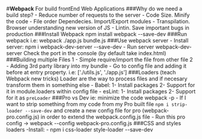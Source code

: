 #**Webpack**
For build frontEnd Web Applications
###Why do we need a build step?
    - Reduce number of requests to the server
    - Code Size. Minify the code
    - File order Dependecies. Import/Export modules
    - Transpilation. Browser understanding new version of JS
    - Lintin. Save important bugs in production
###Install Webpack
    npm install webpack --save-dev
###Run webpack
    i.e: webpack ./app.js bundle.js
###Use webpack server
    - Install server:
      npm i webpack-dev-server --save-dev
    - Run server
      webpack-dev-server
    Check the port in the console (by default take index.html)
###Building multiple Files
  1 - Simple require/import the file from other file
  2 - Adding 3rd party library into my bundle
        - Go to config file and adding it before at entry property. i.e: ['./utils.js', './app.js']
###Loaders (teach Webpack new tricks)
    Loader are the way to process files and if necesary transform them in something else
    - Babel:
      1- Install packages
      2- Support for it in module.loaders within config file
    - esLint:
      1- Install packages
      2- Support for it as `preLoader`
###Pro vs Dev
    ie: minimize the code webpack -p
    - If I want to strip something from my code from my Pro built file `npm i strip-loader --save-dev` and create a new config file for pro (webpack-pro.config.js) in order to extend the webpack.config.js file
    - Run this pro config -> webpack --config webpack-pro.config.js
###CSS and styles loaders
    -Install:
      - npm i css-loader style-loader --save-dev
